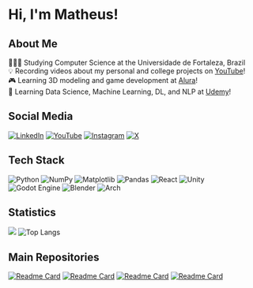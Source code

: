 # Hi, I'm Matheus!

## About Me

👩🏻‍🎓 Studying Computer Science at the Universidade de Fortaleza, Brazil <br/>
💡 Recording videos about my personal and college projects on [YouTube](https://www.youtube.com/@matheusnajal)! <br/>
🎮 Learning 3D modeling and game development at [Alura](https://www.alura.com.br/)!<br/>
💭 Learning Data Science, Machine Learning, DL, and NLP at [Udemy](https://www.udemy.com/)!

## Social Media

[![LinkedIn](https://img.shields.io/badge/linkedin-%230077B5.svg?style=for-the-badge&logo=linkedin&logoColor=white)](https://www.linkedin.com/in/matheus-najal-cruz-ba20b3296/) [![YouTube](https://img.shields.io/badge/YouTube-%23FF0000.svg?style=for-the-badge&logo=YouTube&logoColor=white)](https://www.youtube.com/@matheusnajal) [![Instagram](https://img.shields.io/badge/Instagram-%23E4405F.svg?style=for-the-badge&logo=Instagram&logoColor=white)](https://www.instagram.com/matheusnajal/) [![X](https://img.shields.io/badge/X-%23000000.svg?style=for-the-badge&logo=X&logoColor=white)](https://x.com/matheusnajal)

## Tech Stack

![Python](https://img.shields.io/badge/python-3670A0?style=for-the-badge&logo=python&logoColor=ffdd54) ![NumPy](https://img.shields.io/badge/numpy-%23013243.svg?style=for-the-badge&logo=numpy&logoColor=white) ![Matplotlib](https://img.shields.io/badge/Matplotlib-%23ffffff.svg?style=for-the-badge&logo=Matplotlib&logoColor=black) ![Pandas](https://img.shields.io/badge/pandas-%23150458.svg?style=for-the-badge&logo=pandas&logoColor=white) ![React](https://img.shields.io/badge/react-%2320232a.svg?style=for-the-badge&logo=react&logoColor=%2361DAFB) ![Unity](https://img.shields.io/badge/unity-%23000000.svg?style=for-the-badge&logo=unity&logoColor=white) ![Godot Engine](https://img.shields.io/badge/GODOT-%23FFFFFF.svg?style=for-the-badge&logo=godot-engine) ![Blender](https://img.shields.io/badge/blender-%23F5792A.svg?style=for-the-badge&logo=blender&logoColor=white) ![Arch](https://img.shields.io/badge/Arch%20Linux-1793D1?logo=arch-linux&logoColor=fff&style=for-the-badge)

## Statistics

![](https://github-readme-stats.vercel.app/api?username=matheusnajal&show_icons=true&theme=algolia&line_height=20) ![Top Langs](https://github-readme-stats.vercel.app/api/top-langs/?username=matheusnajal&layout=compact&theme=algolia&card_width=300px)

## Main Repositories

[![Readme Card](https://github-readme-stats.vercel.app/api/pin/?username=matheusnajal&repo=Beecrowd&theme=algolia&cache_bust=${Math.random()})](https://github.com/matheusnajal/Beecrowd)
[![Readme Card](https://github-readme-stats.vercel.app/api/pin/?username=matheusnajal&repo=LeetCode&theme=algolia&cache_bust=${Math.random()})](https://github.com/matheusnajal/LeetCode)
[![Readme Card](https://github-readme-stats.vercel.app/api/pin/?username=matheusnajal&repo=Depths-of-the-Mind&theme=algolia&cache_bust=${Math.random()})](https://github.com/matheusnajal/Depths-of-the-Mind)
[![Readme Card](https://github-readme-stats.vercel.app/api/pin/?username=matheusnajal&repo=100-Days-Of-Code&theme=algolia&cache_bust=${Math.random()})](https://github.com/matheusnajal/100-Days-Of-Code)
